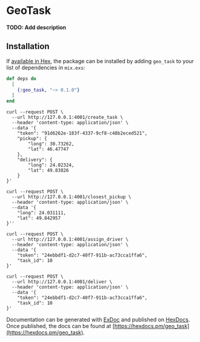 # GeoTask

**TODO: Add description**

## Installation

If [available in Hex](https://hex.pm/docs/publish), the package can be installed
by adding `geo_task` to your list of dependencies in `mix.exs`:

```elixir
def deps do
  [
    {:geo_task, "~> 0.1.0"}
  ]
end
```


```
curl --request POST \
  --url http://127.0.0.1:4001/create_task \
  --header 'content-type: application/json' \
  --data '{
	"token": "91d6262e-183f-4337-9cf8-c48b2eced521",
	"pickup": {
		"long": 30.73262,
		"lat": 46.47747
	},
	"delivery": {
		"long": 24.02324,
		"lat": 49.83826
	}
}'
```

```
curl --request POST \
  --url http://127.0.0.1:4001/closest_pickup \
  --header 'content-type: application/json' \
  --data '{
	"long": 24.031111,
	"lat": 49.842957
}''
```

```
curl --request POST \
  --url http://127.0.0.1:4001/assign_driver \
  --header 'content-type: application/json' \
  --data '{
	"token": "24ebbdf1-d2c7-40f7-911b-ac73cca1ffa6",
	"task_id": 10
}'
```

```
curl --request POST \
  --url http://127.0.0.1:4001/deliver \
  --header 'content-type: application/json' \
  --data '{
	"token": "24ebbdf1-d2c7-40f7-911b-ac73cca1ffa6",
	"task_id": 10
}'
 ```

Documentation can be generated with [ExDoc](https://github.com/elixir-lang/ex_doc)
and published on [HexDocs](https://hexdocs.pm). Once published, the docs can
be found at [https://hexdocs.pm/geo_task](https://hexdocs.pm/geo_task).
